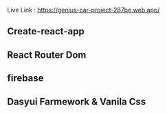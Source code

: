 Live Link : https://genius-car-project-287be.web.app/

## Create-react-app
## React Router Dom
## firebase
## Dasyui Farmework & Vanila Css
